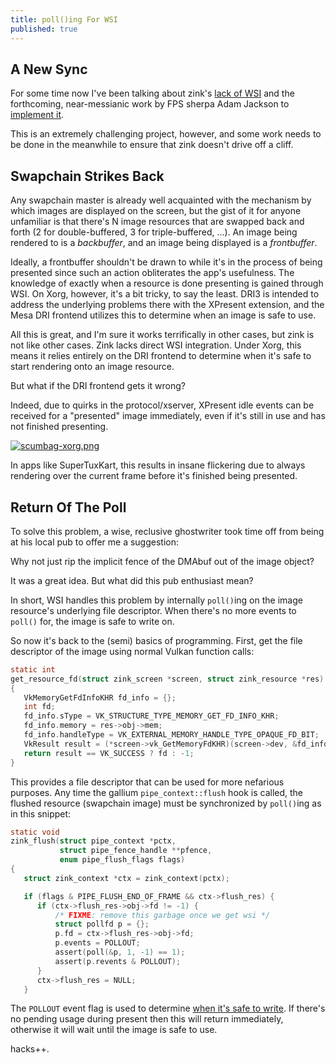 ```yaml
---
title: poll()ing For WSI
published: true
---
```

## A New Sync

For some time now I've been talking about zink's [lack of WSI](https://gitlab.freedesktop.org/mesa/mesa/-/issues/3608) and the forthcoming, near-messianic work by FPS sherpa Adam Jackson to [implement it](https://gitlab.freedesktop.org/mesa/mesa/-/merge_requests/7661).

This is an extremely challenging project, however, and some work needs to be done in the meanwhile to ensure that zink doesn't drive off a cliff.

## Swapchain Strikes Back
Any swapchain master is already well acquainted with the mechanism by which images are displayed on the screen, but the gist of it for anyone unfamiliar is that there's N image resources that are swapped back and forth (2 for double-buffered, 3 for triple-buffered, ...). An image being rendered to is a *backbuffer*, and an image being displayed is a *frontbuffer*.

Ideally, a frontbuffer shouldn't be drawn to while it's in the process of being presented since such an action obliterates the app's usefulness. The knowledge of exactly when a resource is done presenting is gained through WSI. On Xorg, however, it's a bit tricky, to say the least. DRI3 is intended to address the underlying problems there with the XPresent extension, and the Mesa DRI frontend utilizes this to determine when an image is safe to use.

All this is great, and I'm sure it works terrifically in other cases, but zink is not like other cases. Zink lacks direct WSI integration. Under Xorg, this means it relies entirely on the DRI frontend to determine when it's safe to start rendering onto an image resource.

But what if the DRI frontend gets it wrong?

Indeed, due to quirks in the protocol/xserver, XPresent idle events can be received for a "presented" image immediately, even if it's still in use and has not finished presenting.

[![scumbag-xorg.png]({{site.url}}/assets/scumbag-xorg.png)]({{site.url}}/assets/scumbag-xorg.png)

In apps like SuperTuxKart, this results in insane flickering due to always rendering over the current frame before it's finished being presented.

## Return Of The Poll
To solve this problem, a wise, reclusive ghostwriter took time off from being at his local pub to offer me a suggestion:

Why not just rip the implicit fence of the DMAbuf out of the image object?

It was a great idea. But what did this pub enthusiast mean?

In short, WSI handles this problem by internally `poll()`ing on the image resource's underlying file descriptor. When there's no more events to `poll()` for, the image is safe to write on.

So now it's back to the (semi) basics of programming. First, get the file descriptor of the image using normal Vulkan function calls:
```c
static int
get_resource_fd(struct zink_screen *screen, struct zink_resource *res)
{
   VkMemoryGetFdInfoKHR fd_info = {};
   int fd;
   fd_info.sType = VK_STRUCTURE_TYPE_MEMORY_GET_FD_INFO_KHR;
   fd_info.memory = res->obj->mem;
   fd_info.handleType = VK_EXTERNAL_MEMORY_HANDLE_TYPE_OPAQUE_FD_BIT;
   VkResult result = (*screen->vk_GetMemoryFdKHR)(screen->dev, &fd_info, &fd);
   return result == VK_SUCCESS ? fd : -1;
}
```
This provides a file descriptor that can be used for more nefarious purposes. Any time the gallium `pipe_context::flush` hook is called, the flushed resource (swapchain image) must be synchronized by `poll()`ing as in this snippet:
```c
static void
zink_flush(struct pipe_context *pctx,
           struct pipe_fence_handle **pfence,
           enum pipe_flush_flags flags)
{
   struct zink_context *ctx = zink_context(pctx);

   if (flags & PIPE_FLUSH_END_OF_FRAME && ctx->flush_res) {
      if (ctx->flush_res->obj->fd != -1) {
          /* FIXME: remove this garbage once we get wsi */
          struct pollfd p = {};
          p.fd = ctx->flush_res->obj->fd;
          p.events = POLLOUT;
          assert(poll(&p, 1, -1) == 1);
          assert(p.revents & POLLOUT);
      }
      ctx->flush_res = NULL;
   }
```
The `POLLOUT` event flag is used to determine [when it's safe to write](https://linux.die.net/man/2/poll). If there's no pending usage during present then this will return immediately, otherwise it will wait until the image is safe to use.

hacks++.
